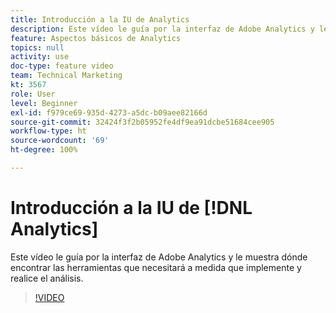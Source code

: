 ```yaml
---
title: Introducción a la IU de Analytics
description: Este vídeo le guía por la interfaz de Adobe Analytics y le muestra dónde encontrar las herramientas que necesitará a medida que implemente y realice el análisis.
feature: Aspectos básicos de Analytics
topics: null
activity: use
doc-type: feature video
team: Technical Marketing
kt: 3567
role: User
level: Beginner
exl-id: f979ce69-935d-4273-a5dc-b09aee82166d
source-git-commit: 32424f3f2b05952fe4df9ea91dcbe51684cee905
workflow-type: ht
source-wordcount: '69'
ht-degree: 100%

---
```


# Introducción a la IU de [!DNL Analytics]

Este vídeo le guía por la interfaz de Adobe Analytics y le muestra dónde encontrar las herramientas que necesitará a medida que implemente y realice el análisis.

>[!VIDEO](https://video.tv.adobe.com/v/28748/?quality=12)
